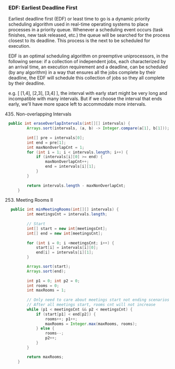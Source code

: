 ### EDF: Earliest Deadline First
Earliest deadline first (EDF) or least time to go is a dynamic priority scheduling algorithm used in real-time operating systems to place processes in a priority queue. Whenever a scheduling event occurs (task finishes, new task released, etc.) the queue will be searched for the process closest to its deadline. This process is the next to be scheduled for execution.

EDF is an optimal scheduling algorithm on preemptive uniprocessors, in the following sense: if a collection of independent jobs, each characterized by an arrival time, an execution requirement and a deadline, can be scheduled (by any algorithm) in a way that ensures all the jobs complete by their deadline, the EDF will schedule this collection of jobs so they all complete by their deadline. 

e.g. [ [1,4], [2,3], [3,4] ], the interval with early start might be very long and incompatible with many intervals. But if we choose the interval that ends early, we'll have more space left to accommodate more intervals.


435. Non-overlapping Intervals
```java
public int eraseOverlapIntervals(int[][] intervals) {
        Arrays.sort(intervals, (a, b) -> Integer.compare(a[1], b[1]));
        
        int[] pre = intervals[0];
        int end = pre[1];
        int maxNonOverlapCnt = 1;
        for (int i = 1; i < intervals.length; i++) {
            if (intervals[i][0] >= end) {
                maxNonOverlapCnt++;
                end = intervals[i][1];
            }
        }
        
        return intervals.length - maxNonOverlapCnt;
    }
```

253. Meeting Rooms II
```java
 public int minMeetingRooms(int[][] intervals) {
        int meetingsCnt = intervals.length;
        
        // Start
        int[] start = new int[meetingsCnt];
        int[] end = new int[meetingsCnt];
        
        for (int i = 0; i <meetingsCnt; i++) {
            start[i] = intervals[i][0];
            end[i] = intervals[i][1];
        }

        Arrays.sort(start);
        Arrays.sort(end);
        
        int p1 = 0; int p2 = 0;
        int rooms = 0;
        int maxRooms = 1;
        
        // Only need to care about meetings start not ending scenarios
        // After all meetings start, rooms cnt will not increase
        while (p1 < meetingsCnt && p2 < meetingsCnt) {
            if (start[p1] < end[p2]) {
                rooms++; p1++;
                maxRooms = Integer.max(maxRooms, rooms);
            } else {
                rooms--;
                p2++;
            }
        }

        return maxRooms;
    }
```
